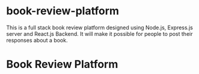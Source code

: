 # book-review-platform

This is a full stack book review platform designed using Node.js, Express.js server and React.js Backend. It will make it possible for people to post their responses about a book.

# Book Review Platform
